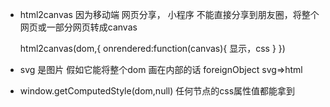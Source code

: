 - html2canvas 因为移动端
  网页分享， 小程序 不能直接分享到朋友圈，将整个网页或一部分网页转成canvas

  html2canvas(dom,{
      onrendered:function(canvas){
          显示，css 
      }
  })
    

- svg 是图片
  假如它能将整个dom 画在内部的话
  foreignObject      svg=>html


- window.getComputedStyle(dom,null)
  任何节点的css属性值都能拿到